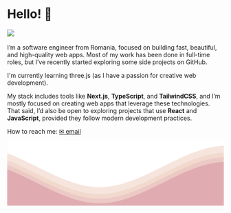 # Hello! 👋️

![](https://komarev.com/ghpvc/?username=eporim&color=AF8E80)

I’m a software engineer from Romania, focused on building fast, beautiful, and high-quality web apps.
Most of my work has been done in full-time roles, but I’ve recently started exploring some side projects on GitHub.

I'm currently learning three.js (as I have a passion for creative web development).

My stack includes tools like **Next.js**, **TypeScript**, and **TailwindCSS**, and I’m mostly focused on creating web apps that leverage these technologies.
That said, I’d also be open to exploring projects that use **React** and **JavaScript**, provided they follow modern development practices.

How to reach me: [✉ email](mailto:emil@webops.ro)

<img src="https://raw.githubusercontent.com/eporim/eporim/refs/heads/main/waves.svg" width="100%" height="150">
